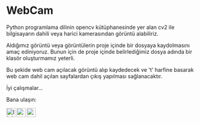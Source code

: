 # WebCam
Python programlama dilinin opencv kütüphanesinde yer alan cv2 ile bilgisayarın dahili veya harici kamerasından görüntü alabiliriz.





Aldığımız görüntü veya görüntülerin proje içinde bir dosyaya kaydolmasını amaç ediniyoruz. Bunun için de proje içinde belirlediğimiz dosya adında bir klasör oluşturmamız yeterli. 




Bu şekide web cam açılacak görüntü alıp kaydedecek ve 't' harfine basarak web cam dahil açılan sayfalardan çıkış yapılması sağlanacaktır.


İyi çalışmalar...





Bana ulaşın:

[<img align="left" alt="linkedin | LinkedIn" width="24px" src="https://cdn.jsdelivr.net/npm/simple-icons@v4/icons/linkedin.svg" />][linkedin]
[<img align="left" height="24" width="24" src="https://cdn.jsdelivr.net/npm/simple-icons@v4/icons/instagram.svg" />][instagram]
[<img align="left" height="24" width="24" src="https://cdn.jsdelivr.net/npm/simple-icons@v4/icons/gmail.svg" />][gmail]


<br />


[instagram]: https://www.instagram.com/the__ceylann
[linkedin]: https://www.linkedin.com/in/meryem-nur-ceylan-9b3b3b200/
[gmail]: mailto:1meryemceylan@gmail.com
<br />
